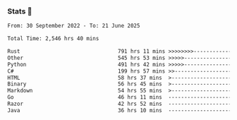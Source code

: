 ### Stats 👋
<!--START_SECTION:waka-->

```txt
From: 30 September 2022 - To: 21 June 2025

Total Time: 2,546 hrs 40 mins

Rust                               791 hrs 11 mins >>>>>>>>-----------------   31.07 %
Other                              545 hrs 53 mins >>>>>--------------------   21.44 %
Python                             491 hrs 42 mins >>>>>--------------------   19.31 %
C#                                 199 hrs 57 mins >>-----------------------   07.85 %
HTML                               58 hrs 37 mins  >------------------------   02.30 %
Binary                             56 hrs 45 mins  >------------------------   02.23 %
Markdown                           54 hrs 55 mins  >------------------------   02.16 %
Go                                 46 hrs 11 mins  -------------------------   01.81 %
Razor                              42 hrs 52 mins  -------------------------   01.68 %
Java                               36 hrs 10 mins  -------------------------   01.42 %
```

<!--END_SECTION:waka-->

<!--
**buhaytza2005/buhaytza2005** is a ✨ _special_ ✨ repository because its `README.md` (this file) appears on your GitHub profile.

Here are some ideas to get you started:

- 🔭 I’m currently working on ...
- 🌱 I’m currently learning ...
- 👯 I’m looking to collaborate on ...
- 🤔 I’m looking for help with ...
- 💬 Ask me about ...
- 📫 How to reach me: ...
- 😄 Pronouns: ...
- ⚡ Fun fact: ...
-->


